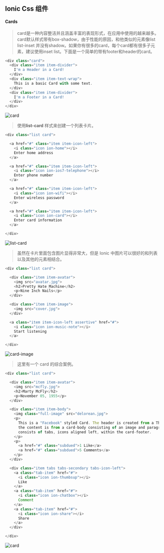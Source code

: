 ## Ionic Css 组件

#### Cards

> card是一种内容整洁并且涵盖丰富的表现形式，在应用中使用的越来越多。card默认样式带有box-shadow，由于性能的原因，和他类似的元素像list list-inset 并没有shadow。如果你有很多的card，每个card都有很多子元素，建议使用inset list。下面是一个简单的带有footer和header的card。

```javascript
<div class="card">
  <div class="item item-divider">
    I'm a Header in a Card!
  </div>
  <div class="item item-text-wrap">
    This is a basic Card with some text.
  </div>
  <div class="item item-divider">
    I'm a Footer in a Card!
  </div>
</div>
```

![card](http://7vijqz.com1.z0.glb.clouddn.com/card.png)



> 使用**list-card** 样式来创建一个列表卡片。


```javascript
<div class="list card">

  <a href="#" class="item item-icon-left">
    <i class="icon ion-home"></i>
    Enter home address
  </a>

  <a href="#" class="item item-icon-left">
    <i class="icon ion-ios7-telephone"></i>
    Enter phone number
  </a>

  <a href="#" class="item item-icon-left">
    <i class="icon ion-wifi"></i>
    Enter wireless password
  </a>

  <a href="#" class="item item-icon-left">
    <i class="icon ion-card"></i>
    Enter card information
  </a>

</div>
```


![list-card](http://7vijqz.com1.z0.glb.clouddn.com/list-card.png)



> 虽然在卡片里面包含图片显得非常大，但是 Ionic 中图片可以很好的和列表以及其他的元素相结合。

```javascript
<div class="list card">

  <div class="item item-avatar">
    <img src="avatar.jpg">
    <h2>Pretty Hate Machine</h2>
    <p>Nine Inch Nails</p>
  </div>

  <div class="item item-image">
    <img src="cover.jpg">
  </div>

  <a class="item item-icon-left assertive" href="#">
    <i class="icon ion-music-note"></i>
    Start listening
  </a>

</div>
```

![card-image](http://7vijqz.com1.z0.glb.clouddn.com/card-img.png)



> 这里有一个 card 的综合案例。


```javascript
<div class="list card">

  <div class="item item-avatar">
    <img src="mcfly.jpg">
    <h2>Marty McFly</h2>
    <p>November 05, 1955</p>
  </div>

  <div class="item item-body">
    <img class="full-image" src="delorean.jpg">
    <p>
      This is a "Facebook" styled Card. The header is created from a Thumbnail List item,
      the content is from a card-body consisting of an image and paragraph text. The footer
      consists of tabs, icons aligned left, within the card-footer.
    </p>
    <p>
      <a href="#" class="subdued">1 Like</a>
      <a href="#" class="subdued">5 Comments</a>
    </p>
  </div>

  <div class="item tabs tabs-secondary tabs-icon-left">
    <a class="tab-item" href="#">
      <i class="icon ion-thumbsup"></i>
      Like
    </a>
    <a class="tab-item" href="#">
      <i class="icon ion-chatbox"></i>
      Comment
    </a>
    <a class="tab-item" href="#">
      <i class="icon ion-share"></i>
      Share
    </a>
  </div>

</div>
```


![card](http://7vijqz.com1.z0.glb.clouddn.com/cards.png)

